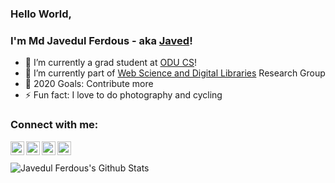 ### Hello World, 
### I'm Md Javedul Ferdous - aka [Javed](https://www.cs.odu.edu/~mferdous/)!

- 🔭 I’m currently a grad student at  [ODU CS](https://www.odu.edu/compsci)!
- 🌱 I’m currently part of [Web Science and Digital Libraries](https://ws-dl.cs.odu.edu/) Research Group
- 🥅 2020 Goals: Contribute more
- ⚡ Fun fact: I love to do photography and cycling

### Connect with me:

[<img align="left" alt="" width="22px" src="https://cdn.jsdelivr.net/npm/simple-icons@v3/icons/facebook.svg" />](https://www.facebook.com/javedul.ferdous)
[<img align="left" alt="" width="22px" src="https://cdn.jsdelivr.net/npm/simple-icons@v3/icons/twitter.svg" />](https://twitter.com/jaf_ferdous)
[<img align="left" alt="" width="22px" src="https://cdn.jsdelivr.net/npm/simple-icons@v3/icons/linkedin.svg" />](https://www.linkedin.com/in/javedulferdous/)
[<img align="left" alt=""  width="22px" src="https://cdn.jsdelivr.net/npm/simple-icons@v3/icons/instagram.svg" />](https://www.instagram.com/javedulferdous/)

<br />


<br />

<img align="left" alt="Javedul Ferdous's Github Stats" src="https://github-readme-stats.vercel.app/api?username=javedulferdous&show_icons=true&hide_border=true" />

